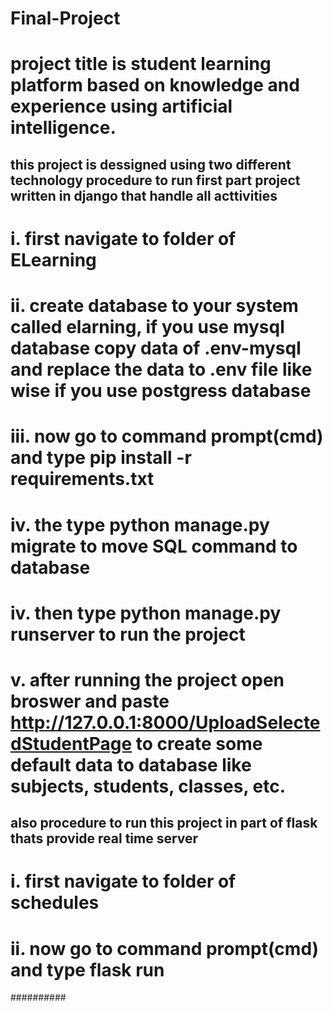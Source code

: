 # Final-Project
# project title is student learning platform based on knowledge and experience using artificial intelligence.
## this project is dessigned using two different technology  procedure to run first part project written in django that handle all acttivities
# i. first navigate to folder of ELearning
# ii. create database to your system called elarning, if you use mysql database copy data of .env-mysql and replace the data to .env file like wise if you use postgress database 
# iii. now go to command prompt(cmd) and type pip install -r requirements.txt
# iv. the type python manage.py migrate to move SQL command to  database
# iv. then type python manage.py runserver to run the project
# v. after running the project open broswer and paste http://127.0.0.1:8000/UploadSelectedStudentPage to create some default data to database like subjects, students, classes, etc.

## also procedure to run this project in part of flask thats provide real time server
# i. first navigate to folder of schedules
# ii. now go to command prompt(cmd) and type flask run 
##########
